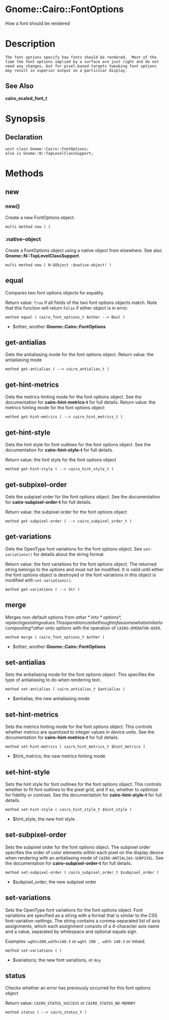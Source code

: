 Gnome::Cairo::FontOptions
=========================

How a font should be rendered

Description
===========

    The font options specify how fonts should be rendered.  Most of the  time the font options implied by a surface are just right and do not  need any changes, but for pixel-based targets tweaking font options  may result in superior output on a particular display.

See Also
--------

**cairo_scaled_font_t**

Synopsis
========

Declaration
-----------

    unit class Gnome::Cairo::FontOptions;
    also is Gnome::N::TopLevelClassSupport;

Methods
=======

new
---

### new()

Create a new FontOptions object.

    multi method new ( )

### :native-object

Create a FontOptions object using a native object from elsewhere. See also **Gnome::N::TopLevelClassSupport**.

    multi method new ( N-GObject :$native-object! )

equal
-----

Compares two font options objects for equality.

Return value: `True` if all fields of the two font options objects match. Note that this function will return `False` if either object is in error.

    method equal ( cairo_font_options_t $other --> Bool )

  * $other; another **Gnome::Cairo::FontOptions**

get-antialias
-------------

Gets the antialiasing mode for the font options object. Return value: the antialiasing mode

    method get-antialias ( --> cairo_antialias_t )

get-hint-metrics
----------------

Gets the metrics hinting mode for the font options object. See the documentation for **cairo-hint-metrics-t** for full details. Return value: the metrics hinting mode for the font options object

    method get-hint-metrics ( --> cairo_hint_metrics_t )

get-hint-style
--------------

Gets the hint style for font outlines for the font options object. See the documentation for **cairo-hint-style-t** for full details.

Return value: the hint style for the font options object

    method get-hint-style ( --> cairo_hint_style_t )

get-subpixel-order
------------------

Gets the subpixel order for the font options object. See the documentation for **cairo-subpixel-order-t** for full details.

Return value: the subpixel order for the font options object

    method get-subpixel-order ( --> cairo_subpixel_order_t )

get-variations
--------------

Gets the OpenType font variations for the font options object. See `set-variations()` for details about the string format.

Return value: the font variations for the font options object. The returned string belongs to the *options* and must not be modified. It is valid until either the font options object is destroyed or the font variations in this object is modified with `set-variations()`.

    method get-variations ( --> Str )

merge
-----

Merges non-default options from *$other* into *options*, replacing existing values. This operation can be thought of as somewhat similar to compositing *$other* onto *options* with the operation of `CAIRO-OPERATOR-OVER`.

    method merge ( cairo_font_options_t $other )

  * $other; another **Gnome::Cairo::FontOptions**

set-antialias
-------------

Sets the antialiasing mode for the font options object. This specifies the type of antialiasing to do when rendering text.

    method set-antialias ( cairo_antialias_t $antialias )

  * $antialias; the new antialiasing mode

set-hint-metrics
----------------

Sets the metrics hinting mode for the font options object. This controls whether metrics are quantized to integer values in device units. See the documentation for **cairo-hint-metrics-t** for full details.

    method set-hint-metrics ( cairo_hint_metrics_t $hint_metrics )

  * $hint_metrics; the new metrics hinting mode

set-hint-style
--------------

Sets the hint style for font outlines for the font options object. This controls whether to fit font outlines to the pixel grid, and if so, whether to optimize for fidelity or contrast. See the documentation for **cairo-hint-style-t** for full details.

    method set-hint-style ( cairo_hint_style_t $hint_style )

  * $hint_style; the new hint style

set-subpixel-order
------------------

Sets the subpixel order for the font options object. The subpixel order specifies the order of color elements within each pixel on the display device when rendering with an antialiasing mode of `CAIRO-ANTIALIAS-SUBPIXEL`. See the documentation for **cairo-subpixel-order-t** for full details.

    method set-subpixel-order ( cairo_subpixel_order_t $subpixel_order )

  * $subpixel_order; the new subpixel order

set-variations
--------------

Sets the OpenType font variations for the font options object. Font variations are specified as a string with a format that is similar to the CSS font-variation-settings. The string contains a comma-separated list of axis assignments, which each assignment consists of a 4-character axis name and a value, separated by whitespace and optional equals sign.

Examples: `wght=200,wdth=140.5` or `wght 200 , wdth 140.5` or mixed.

    method set-variations ( )

  * $variations; the new font variations, or `Any`

status
------

Checks whether an error has previously occurred for this font options object

Return value: `CAIRO_STATUS_SUCCESS` or `CAIRO_STATUS_NO-MEMORY`

    method status ( --> cairo_status_t )

